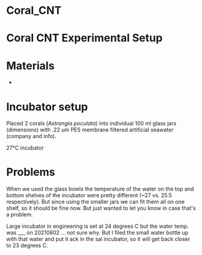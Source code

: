 # Coral_CNT

# Coral CNT Experimental Setup

# Materials
- 

# Incubator setup

Placed 2 corals (*Astrangia poculata*) into individual 100 ml glass jars (dimensions) with .22 um PES membrane filtered artificial seawater (company and info).  

27°C incubator

# Problems

When we used the glass bowls the temperature of the water on the top and bottom shelves of the incubator were pretty different (~27 vs. 25.5 respectively). But since using the smaller jars we can fit them all on one shelf, so it should be fine now. But just wanted to let you know in case that's a problem.

Large incubator in engineering is set at 24 degrees C but the water temp. was ___ on 20210802 ... not sure why. But I filed the small water bottle up with that water and put it ack in the sal incubator, so it will get back closer to 23 degrees C.
